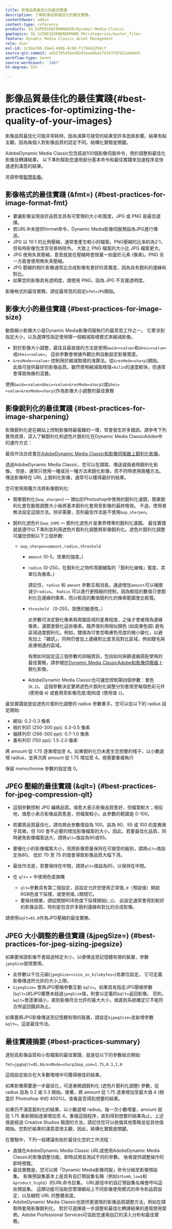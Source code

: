 ```yaml
---
title: 影像品質最佳化的最佳實踐
description: 了解影像品質最佳化的最佳實務。
contentOwner: admin
content-type: reference
products: SG_EXPERIENCEMANAGER/Dynamic-Media-Classic
geptopics: SG_SCENESEVENONDEMAND_PK/categories/master_files
feature: Dynamic Media Classic,Asset Management
role: User
exl-id: 3c50e706-b9ed-49db-8c08-f179de52b9cf
source-git-commit: ad5270545be502d3aaabba574353787622ab0445
workflow-type: tm+mt
source-wordcount: '1467'
ht-degree: 55%

---
```


# 影像品質最佳化的最佳實踐{#best-practices-for-optimizing-the-quality-of-your-images}

影像品質最佳化可能非常耗時，因為演算可接受的結果受許多因素影響。結果有點主觀，因為每個人對影像品質的認定不同。結構化實驗是關鍵。

AdobeDynamic Media Classic包含超過100個影像伺服命令，用於調整和最佳化影像及轉譯結果。 以下準則幫助您運用部分基本命令和最佳實踐來加速程序並快速達到滿意的結果。

另請參閱[智慧影像](https://experienceleague.adobe.com/docs/experience-manager-65/assets/dynamic/imaging-faq.html#dynamic)。

## 影像格式的最佳實踐 (&amp;fmt=) {#best-practices-for-image-format-fmt}

* 要讓影像呈現良好品質並具有可管理的大小和寬度，JPG 或 PNG 是最佳選擇。
* 若URL中未提供format命令，Dynamic Media影像伺服預設為JPG進行傳送。
* JPG 以 10:1 的比例壓縮，通常會產生較小的檔案。PNG壓縮的比率約為2:1，但有時影像包含空背景時除外。 大致上 PNG 檔案的大小比 JPG 檔案更大。
* JPG 使用失真壓縮，意思就是在壓縮時會捨棄一些圖形元素 (像素)。PNG 另一方面會使用無失真壓縮。
* JPG 壓縮的相片影像通常比合成影像有更好的真實度，因為具有銳利的邊緣和對比。
* 如果您的影像具有透明度，請使用 PNG，因為 JPG 不支援透明度。

影像格式的最佳實務，請從最常見的設定`&fmt=JPG`開始。

## 影像大小的最佳實踐 {#best-practices-for-image-size}

動態縮小影像大小是Dynamic Media影像伺服執行的最常見工作之一。 它牽涉到指定大小，以及選擇性指定使用哪一個縮減取樣模式來縮減影像。

* 對於影像大小調整，最佳且最直接的方法是使用`&wid=<value>`和`&hei=<value>`或`&hei=<value>`。 這些參數會根據外觀比例自動設定影像寬度。
* `&resMode=<value>` 控制用於縮減取樣的演算法。從`&resMode=sharp2`開始。 此值可提供最好的影像品質。雖然使用縮減取樣值`=bilin`的速度較快，但通常會導致偽像的混疊。

使用`&wid=<value>&hei=<value>&resMode=sharp2`或`&hei=<value>&resMode=sharp2`作為影像大小調整的最佳實務

## 影像銳利化的最佳實踐 {#best-practices-for-image-sharpening}

影像銳利化是在網站上控制影像時最複雜的一環，常會發生許多錯誤。請參考下列實用資源，深入了解銳利化和遮色片銳利化在Dynamic Media ClassicAdobe中的運作方式：

最佳作法白皮書[在AdobeDynamic Media Classic和影像伺服器上銳利化影像](/help/assets/s7_sharpening_images.pdf)。

<!-- Give a 404 See also [Sharpening an image with unsharp mask](https://helpx.adobe.com/photoshop/atv/cs6-tutorials/sharpening-an-image-with-unsharp-mask.html). -->

透過AdobeDynamic Media Classic，您可以在擷取、傳送或兩者時銳利化影像。 但是，通常只使用一種或另一種方法來銳化影像，而不同時使用兩種方法。 傳送影像時在 URL 上銳利化影像，通常可以獲得最好的結果。

您可使用兩種方法將影像銳利化: 

* 簡單銳利化(`&op_sharpen`) — 類似於Photoshop中使用的銳利化濾鏡，簡單銳利化會在動態調整大小後將基本銳利化套用至影像的最終檢視。 不過，使用者無法設定這個方法。除非需要，否則最佳作法是不使用`&op_sharpen`。
* 銳利化遮色片(`&op_USM`) — 銳利化遮色片是業界標準的銳利化濾鏡。 最佳實踐就是遵守以下準則並利用遮色片銳利化調整將影像銳利化。遮色片銳利化調整可讓您控制以下三個參數: 

   * `&op_sharpen=amount,radius,threshold`

      * `amount` (0-5，效果的強度。)
      * `radius` (0-250，在銳利化之物件周圍繪製的「銳利化線條」寬度，其單位為像素。)

         請記住，`radius` 和 `amount` 參數互相消長。通過增加`amount`可以補償減少`radius`。 `Radius` 可以進行更精細的控制，因為較低的數值只會銳利化在邊緣的像素，而以較高的數值銳利化的像素範圍會比較寬。

      * `threshold` （0-255，效應的敏感性。）

         此參數可決定銳化像素與周圍區域的差異程度，之後才會被視為邊緣像素，濾鏡會銳化這些像素。臨界值利用相似顏色 (如皮膚色調) 避免區域過度銳利化。例如，閾值為12會忽略膚色亮度的微小變化，以避免加上「雜訊」，同時仍會加上邊緣對比度至高對比區域，例如睫毛與皮膚相遇的區域。

         有關如何設定這三個參數的詳細資訊，包括如何與篩選器搭配使用的最佳實務，請參閱[在Dynamic Media ClassicAdobe和影像伺服器](/help/assets/s7_sharpening_images.pdf)上銳化影像。

      * AdobeDynamic Media Classic也可讓您控制第四個參數：單色(`0,1`)。 這個參數決定要將遮色片銳利化調整分別套用至每個色彩元件 (使用值 `0`) 或套用至影像亮度/飽和度 (使用值 `1`)。

最佳實踐就是從遮色片銳利化調整的 radius 參數著手。您可以從以下的 radius 設定開始: 

* 網站: 0.2-0.3 像素
* 相片列印 (250-300 ppi): 0.3-0.5 像素
* 偏移列印 (266-300 ppi): 0.7-1.0 像素
* 畫布列印 (150 ppi): 1.5-2.0 像素

將 amount 從 1.75 逐漸增加至 4。如果銳利化仍未產生您想要的樣子，以小數遞增 radius，並再次將 amount 從 1.75 增加至 4。視需要重複執行

保留 monochrome 參數的設定值 0。

## JPEG 壓縮的最佳實踐 (&amp;qlt=) {#best-practices-for-jpeg-compression-qlt}

* 這個參數控制 JPG 編碼品質。值愈大表示影像品質愈好，但檔案較大；相反地，值愈小表示影像品質愈差，但檔案較小。此參數的範圍是 0-100。
* 若要將品質最佳化，請勿將此參數值設為 100。設為 90、95 或 100 的差異微乎其微，但 100 會不必要的增加影像檔案的大小。因此，若要最佳化品質，同時避免影像檔案過大，請將`qlt=`值設為90或95。
* 要優化小的影像檔案大小，但將影像質量保持在可接受的級別，請將`qlt=`值設定為80。 低於 70 至 75 的值會導致影像品質大幅下滑。
* 最佳作法是，若要保持在中間，請將`qlt=`值設為85，以保持在中間。
* 在 `qlt=` = 中使用色度旗幟

   * `qlt=`參數具有第二個設定，該設定允許您使用正常值`,0`（預設值）開啟RGB色度下採樣，或使用值`,1`關閉它。
   * 要保持簡單，請從關閉RGB色度下採樣開始(`,1`)。 此設定通常會得到較好的影像品質，特別是包含許多銳利邊緣和對比的合成影像。

請使用`&qlt=85,0`作為JPG壓縮的最佳實務。

## JPEG 大小調整的最佳實踐 (&amp;jpegSize=) {#best-practices-for-jpeg-sizing-jpegsize}

如果要保證影像不會超過特定大小，以便傳送至記憶體有限的裝置，參數`jpegSize`就很實用。

* 此參數以千位元組(`jpegSize=<size_in_kilobytes>`)為單位設定。 它可定義影像傳送所允許的大小上限。
* `&jpegSize=` 會與JPG壓縮參數互動 `&qlt=`。如果具有指定JPG壓縮參數(`&qlt=`)的JPG響應未超過`jpegSize`值，則會以定義的`&qlt=`返回影像。 否則，`&qlt=`會逐漸減小，直到影像符合允許的最大大小，或直到系統確定它不能符合併返回錯誤為止。

如果要將JPG影像傳送至記憶體有限的裝置，請設定`&jpegSize=`並新增參數`&qlt=`，這是最佳作法。

## 最佳實踐摘要 {#best-practices-summary}

達到高影像品質和小型檔案的最佳實踐，就是從以下的參數組合開始: 

`fmt=jpg&qlt=85,0&resMode=sharp2&op_usm=1.75,0.3,2,0`

這個設定組合在大多數環境中可獲得極佳的結果。

如果影像需要進一步最佳化，可逐漸微調銳利化 (遮色片銳利化調整) 參數，從 radius 設為 0.2 或 0.3 開始。接著，將 amount 從 1.75 逐漸增加至最大值 4 (相當於 Photoshop 中的 400%)。查看是否得到想要的結果。

如果仍不滿意銳利化的結果，以小數遞增 radius。每一次小數增量，amount 就從 1.75 重新開始逐漸增加至 4。重複這個程序，直到得到想要的結果為止。上述值是經過 Creative Studios 驗證的方法，請記住您可以依循其他策略並從其他值開始。您對於結果的滿意度很主觀，因此，結構化實驗是關鍵。

在實驗中，下列一般建議有助於最佳化您的工作流程：

* 直接在AdobeDynamic Media Classic URL或使用AdobeDynamic Media Classic的影像調整功能，即時試用並測試不同的參數。 後者提供調整操作的即時預覽。
* 最佳實務是，您可以將「Dynamic Media影像伺服」命令分組至影像預設集。 影像預設集基本上是具有自訂預設集名稱（例如`$thumb_low$`和`&product_high$`）的URL命令巨集。 URL路徑中的自訂預設集名稱會呼叫這些預設集。 這類功能可協助您管理網站上不同影像使用模式的命令和品質設定，以及縮短 URL 的整體長度。
* AdobeDynamic Media Classic也提供更進階的影像品質調整方法，例如在擷取時套用影像銳利化。 對於可選擇進一步調整和最佳化轉譯結果的進階使用案例，Adobe Professional Services可協助您運用自訂的深入分析和最佳實務。
